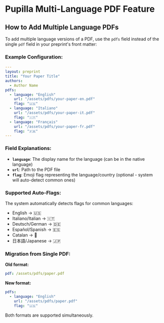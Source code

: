 # Pupilla Multi-Language PDF Feature

## How to Add Multiple Language PDFs

To add multiple language versions of a PDF, use the `pdfs` field instead of the single `pdf` field in your preprint's front matter:

### Example Configuration:

```yaml
---
layout: preprint
title: "Your Paper Title"
authors:
  - Author Name
pdfs:
  - language: "English"
    url: "/assets/pdfs/your-paper-en.pdf"
    flag: "🇺🇸"
  - language: "Italiano" 
    url: "/assets/pdfs/your-paper-it.pdf"
    flag: "🇮🇹"
  - language: "Français"
    url: "/assets/pdfs/your-paper-fr.pdf"
    flag: "🇫🇷"
---
```

### Field Explanations:

- **`language`**: The display name for the language (can be in the native language)
- **`url`**: Path to the PDF file
- **`flag`**: Emoji flag representing the language/country (optional - system will auto-detect common ones)

### Supported Auto-Flags:

The system automatically detects flags for common languages:

- English → 🇺🇸
- Italiano/Italian → 🇮🇹  
- Deutsch/German → 🇩🇪
- Español/Spanish → 🇪🇸
- Catalan → 🏴󠁥󠁳󠁣󠁴󠁿
- 日本語/Japanese → 🇯🇵

### Migration from Single PDF:

**Old format:**
```yaml
pdf: /assets/pdfs/paper.pdf
```

**New format:**
```yaml
pdfs:
  - language: "English"
    url: "/assets/pdfs/paper.pdf"
    flag: "🇺🇸"
```

Both formats are supported simultaneously.
